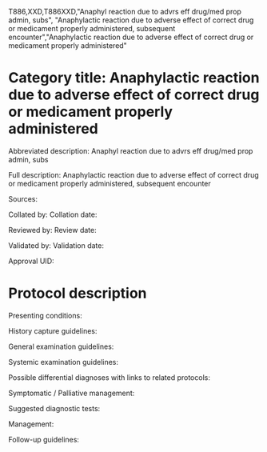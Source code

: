 T886,XXD,T886XXD,"Anaphyl reaction due to advrs eff drug/med prop admin, subs", "Anaphylactic reaction due to adverse effect of correct drug or medicament properly administered, subsequent encounter","Anaphylactic reaction due to adverse effect of correct drug or medicament properly administered"
# Category title: Anaphylactic reaction due to adverse effect of correct drug or medicament properly administered

Abbreviated description: Anaphyl reaction due to advrs eff drug/med prop admin, subs

Full description: Anaphylactic reaction due to adverse effect of correct drug or medicament properly administered, subsequent encounter

Sources:

Collated by:
Collation date:

Reviewed by:
Review date:

Validated by:
Validation date:

Approval UID:

# Protocol description

Presenting conditions:

History capture guidelines:

General examination guidelines:

Systemic examination guidelines:

Possible differential diagnoses with links to related protocols:

Symptomatic / Palliative management:

Suggested diagnostic tests:

Management:

Follow-up guidelines:
